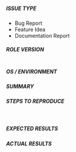 ##### ISSUE TYPE
<!--- Pick one below and delete the rest: -->
 - Bug Report
 - Feature Idea
 - Documentation Report

##### ROLE VERSION
<!--- Mention the gem version -->
```

```

##### OS / ENVIRONMENT
<!---
Mention the OS, its version to which the gem is used, the OS and the
version you are running the gem from, or say `N/A` for anything that is not
platform-specific.
-->

##### SUMMARY
<!--- Explain the problem briefly -->

##### STEPS TO REPRODUCE
<!---
For bugs, show exactly how to reproduce the problem, optionally using a minimal
test-case.  For new features, show how the feature would be used.
-->

<!--- Paste example code or commands between quotes below -->
<!--- You can also paste gist.github.com links for larger files -->
```yaml

```

<!--- Paste any logs you have -->


```
```

##### EXPECTED RESULTS
<!--- What did you expect to happen when running the steps above? -->

##### ACTUAL RESULTS
<!--- What actually happened? -->
